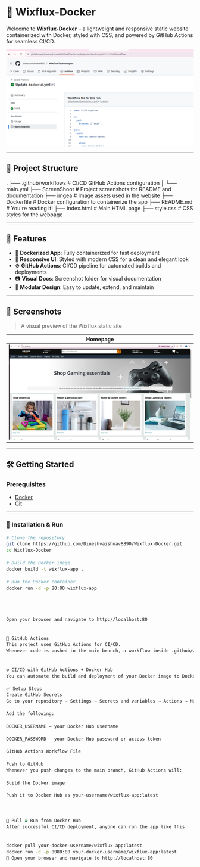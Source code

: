 # 🌊 Wixflux-Docker

Welcome to **Wixflux-Docker** – a lightweight and responsive static website containerized with Docker, styled with CSS, and powered by GitHub Actions for seamless CI/CD.

![Screenshot](./ScreenShoot/Action-file.png)

---

## 📁 Project Structure

.
├── .github/workflows # CI/CD GitHub Actions configuration
│ └── main.yml
├── ScreenShoot # Project screenshots for README and documentation
├── imgea # Image assets used in the website
├── Dockerfile # Docker configuration to containerize the app
├── README.md # You're reading it!
├── index.html # Main HTML page
├── style.css # CSS styles for the webpage



---

## 🚀 Features

- 🐳 **Dockerized App**: Fully containerized for fast deployment
- 💅 **Responsive UI**: Styled with modern CSS for a clean and elegant look
- ⚙️ **GitHub Actions**: CI/CD pipeline for automated builds and deployments
- 📷 **Visual Docs**: Screenshot folder for visual documentation
- 🧩 **Modular Design**: Easy to update, extend, and maintain

---

## 📸 Screenshots

> A visual preview of the Wixflux static site

| Homepage |
|----------|
| ![Home](./ScreenShoot/Docker-Con-Data.png) |

---

## 🛠️ Getting Started

### Prerequisites

- [Docker](https://www.docker.com/products/docker-desktop)
- [Git](https://git-scm.com/)

---

### 🔧 Installation & Run

```bash
# Clone the repository
git clone https://github.com/Dineshvaishnav8890/Wixflux-Docker.git
cd Wixflux-Docker

# Build the Docker image
docker build -t wixflux-app .

# Run the Docker container
docker run -d -p 80:80 wixflux-app




Open your browser and navigate to http://localhost:80


🧪 GitHub Actions
This project uses GitHub Actions for CI/CD.
Whenever code is pushed to the main branch, a workflow inside .github/workflows/main.yml is triggered to build and deploy the application.


⚙️ CI/CD with GitHub Actions + Docker Hub
You can automate the build and deployment of your Docker image to Docker Hub using GitHub Actions.

✅ Setup Steps
Create GitHub Secrets
Go to your repository → Settings → Secrets and variables → Actions → New repository secret

Add the following:

DOCKER_USERNAME – your Docker Hub username

DOCKER_PASSWORD – your Docker Hub password or access token

GitHub Actions Workflow File

Push to GitHub
Whenever you push changes to the main branch, GitHub Actions will:

Build the Docker image

Push it to Docker Hub as your-username/wixflux-app:latest



🐳 Pull & Run from Docker Hub
After successful CI/CD deployment, anyone can run the app like this:


docker pull your-docker-username/wixflux-app:latest
docker run -d -p 8080:80 your-docker-username/wixflux-app:latest
📡 Open your browser and navigate to http://localhost:80


